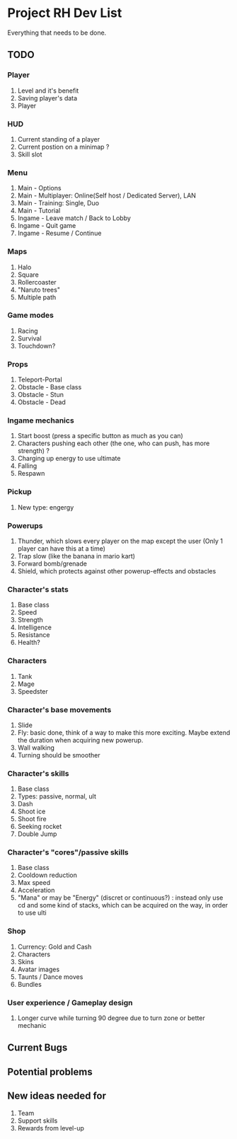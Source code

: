 # Project RH Dev List
Everything that needs to be done.

## TODO
### Player
1. Level and it's benefit
1. Saving player's data
1. Player

### HUD
1. Current standing of a player 
1. Current postion on a minimap ?
1. Skill slot

### Menu
1. Main - Options
1. Main - Multiplayer: Online(Self host / Dedicated Server), LAN
1. Main - Training: Single, Duo
1. Main - Tutorial
1. Ingame - Leave match / Back to Lobby
1. Ingame - Quit game
1. Ingame - Resume / Continue

### Maps
1. Halo
1. Square
1. Rollercoaster
1. "Naruto trees"
1. Multiple path

### Game modes
1. Racing 
1. Survival
1. Touchdown?

### Props
1. Teleport-Portal
1. Obstacle - Base class
1. Obstacle - Stun
1. Obstacle - Dead


### Ingame mechanics
1. Start boost (press a specific button as much as you can)
1. Characters pushing each other (the one, who can push, has more strength) ?
1. Charging up energy to use ultimate
1. Falling
1. Respawn


### Pickup
1. New type: engergy

### Powerups
1. Thunder, which slows every player on the map except the user (Only 1 player can have this at a time)
1. Trap slow (like the banana in mario kart)
1. Forward bomb/grenade
1. Shield, which protects against other powerup-effects and obstacles

### Character's stats
1. Base class
1. Speed
1. Strength
1. Intelligence
1. Resistance
1. Health?

### Characters
1. Tank
1. Mage
1. Speedster

### Character's base movements
1. Slide
1. Fly: basic done, think of a way to make this more exciting.
Maybe extend the duration when acquiring new powerup.
1. Wall walking
1. Turning should be smoother

### Character's skills
1. Base class
1. Types: passive, normal, ult
1. Dash
1. Shoot ice
1. Shoot fire
1. Seeking rocket
1. Double Jump

### Character's "cores"/passive skills
1. Base class
1. Cooldown reduction
1. Max speed
1. Acceleration
1. "Mana" or may be "Energy" (discret or continuous?) : instead only use cd and some kind of stacks, which can be acquired on the way, in order to use ulti

### Shop
1. Currency: Gold and Cash
1. Characters
1. Skins
1. Avatar images
1. Taunts / Dance moves
1. Bundles

### User experience / Gameplay design
1. Longer curve while turning 90 degree due to turn zone or better mechanic

## Current Bugs


## Potential problems


## New ideas needed for
1. Team
1. Support skills
1. Rewards from level-up